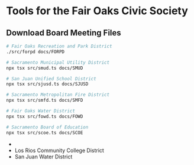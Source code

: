 # Tools for the Fair Oaks Civic Society


## Download Board Meeting Files


```sh
# Fair Oaks Recreation and Park District
./src/forpd docs/FORPD

# Sacramento Municipal Utility District
npx tsx src/smud.ts docs/SMUD

# San Juan Unified School District
npx tsx src/sjusd.ts docs/SJUSD

# Sacramento Metropolitan Fire District
npx tsx src/smfd.ts docs/SMFD

# Fair Oaks Water District
npx tsx src/fowd.ts docs/FOWD

# Sacramento Board of Education
npx tsx src/scoe.ts docs/SCOE

```

-
- Los Rios Community College District
- San Juan Water District

